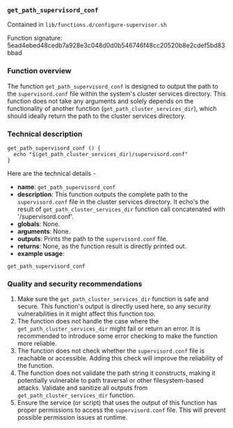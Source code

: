 ### `get_path_supervisord_conf `

Contained in `lib/functions.d/configure-supervisor.sh`

Function signature: 5ead4ebed48cedb7a928e3c048d0d0b546746f48cc20520b8e2cdef5bd83bbad

### Function overview

The function `get_path_supervisord_conf` is designed to output the path to the `supervisord.conf` file within the system's cluster services directory. This function does not take any arguments and solely depends on the functionality of another function (`get_path_cluster_services_dir`), which should ideally return the path to the cluster services directory.

### Technical description

```{.bash}
get_path_supervisord_conf () {
  echo "$(get_path_cluster_services_dir)/supervisord.conf"
}
```

Here are the technical details -

- **name**: `get_path_supervisord_conf`
- **description**: This function outputs the complete path to the `supervisord.conf` file in the cluster services directory. It echo's the result of `get_path_cluster_services_dir` function call concatenated with '/supervisord.conf'.
- **globals**: None.
- **arguments**: None.
- **outputs**: Prints the path to the `supervisord.conf` file.
- **returns**: None, as the function result is directly printed out. 
- **example usage**: 

```{.bash}
get_path_supervisord_conf
```

### Quality and security recommendations

1. Make sure the `get_path_cluster_services_dir` function is safe and secure. This function's output is directly used here, so any security vulnerabilities in it might affect this function too.
2. The function does not handle the case where the `get_path_cluster_services_dir` might fail or return an error. It is recommended to introduce some error checking to make the function more reliable.
3. The function does not check whether the `supervisord.conf` file is reachable or accessible. Adding this check will improve the reliability of the function.
4. The function does not validate the path string it constructs, making it potentially vulnerable to path traversal or other filesystem-based attacks. Validate and sanitize all outputs from `get_path_cluster_services_dir` function.
5. Ensure the service (or script) that uses the output of this function has proper permissions to access the `supervisord.conf` file. This will prevent possible permission issues at runtime.


